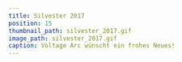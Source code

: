 ```yaml
---
title: Silvester 2017
position: 15
thumbnail_path: silvester_2017.gif
image_path: silvester_2017.gif
caption: Voltage Arc wünscht ein frohes Neues!
---
```


